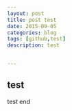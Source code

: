 ```yaml
---
layout: post
title: post test
date: 2015-09-05
categories: blog
tags: [github,test]
description: test


---
```





## test

test end


